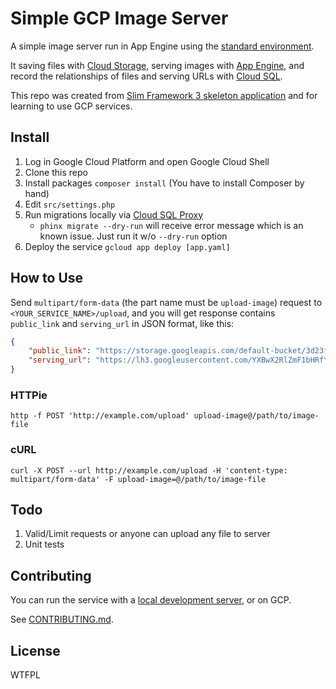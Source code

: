 # Simple GCP Image Server

A simple image server run in App Engine using the [standard environment](https://cloud.google.com/appengine/docs/php/).

It saving files with [Cloud Storage](https://cloud.google.com/storage/), serving images with [App Engine](https://cloud.google.com/appengine/), and record the relationships of files and serving URLs with [Cloud SQL](https://cloud.google.com/sql/).

This repo was created from [Slim Framework 3 skeleton application](https://github.com/slimphp/Slim-Skeleton) and for learning to use GCP services.

## Install

1. Log in Google Cloud Platform and open Google Cloud Shell
2. Clone this repo
3. Install packages `composer install` (You have to install Composer by hand)
4. Edit `src/settings.php`
5. Run migrations locally via [Cloud SQL Proxy](https://cloud.google.com/sql/docs/mysql/connect-admin-proxy)
    * `phinx migrate --dry-run` will receive error message which is an known issue. Just run it w/o `--dry-run` option
6. Deploy the service `gcloud app deploy [app.yaml]`

## How to Use

Send `multipart/form-data` (the part name must be `upload-image`) request to `<YOUR_SERVICE_NAME>/upload`, and you will get response contains `public_link` and `serving_url` in JSON format, like this:

```json
{
    "public_link": "https://storage.googleapis.com/default-bucket/3d23fdbe1b5976fd4534636c7507de2909e9dbe0",
    "serving_url": "https://lh3.googleusercontent.com/YXBwX2RlZmF1bHRfYnVja2V0LzNkMjNmZGJlMWI1OTc2ZmQ0NTM0NjM2Yzc1MDdkZTI5MDllOWRiZTA="
}
```

### HTTPie

```shell
http -f POST 'http://example.com/upload' upload-image@/path/to/image-file
```

### cURL

```shell
curl -X POST --url http://example.com/upload -H 'content-type: multipart/form-data' -F upload-image=@/path/to/image-file
```

## Todo

1. Valid/Limit requests or anyone can upload any file to server
2. Unit tests

## Contributing

You can run the service with a [local development server](https://cloud.google.com/appengine/docs/standard/python/tools/using-local-server), or on GCP.

See [CONTRIBUTING.md](CONTRIBUTING.md).

## License

WTFPL
